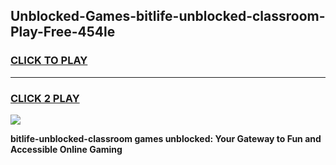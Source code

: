 
## Unblocked-Games-bitlife-unblocked-classroom-Play-Free-454le
<h3>
<a href="https://premium76.site?title=bitlife-unblocked-classroom&ref=23A">CLICK TO PLAY</a></h3>
<hr>

<h3>
<a href="https://premium76.site?title=bitlife-unblocked-classroom&ref=23A">CLICK 2 PLAY</a>
  
</h3>

<a href="https://premium76.site?title=bitlife-unblocked-classroom&ref=23A"><img src="https://clearcache.store/games.png"></a>


**bitlife-unblocked-classroom games unblocked: Your Gateway to Fun and Accessible Online Gaming**
